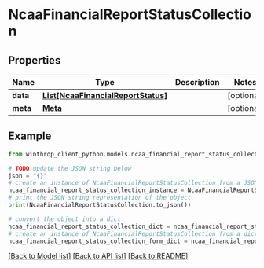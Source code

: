 # NcaaFinancialReportStatusCollection


## Properties

Name | Type | Description | Notes
------------ | ------------- | ------------- | -------------
**data** | [**List[NcaaFinancialReportStatus]**](NcaaFinancialReportStatus.md) |  | [optional] 
**meta** | [**Meta**](Meta.md) |  | [optional] 

## Example

```python
from winthrop_client_python.models.ncaa_financial_report_status_collection import NcaaFinancialReportStatusCollection

# TODO update the JSON string below
json = "{}"
# create an instance of NcaaFinancialReportStatusCollection from a JSON string
ncaa_financial_report_status_collection_instance = NcaaFinancialReportStatusCollection.from_json(json)
# print the JSON string representation of the object
print(NcaaFinancialReportStatusCollection.to_json())

# convert the object into a dict
ncaa_financial_report_status_collection_dict = ncaa_financial_report_status_collection_instance.to_dict()
# create an instance of NcaaFinancialReportStatusCollection from a dict
ncaa_financial_report_status_collection_form_dict = ncaa_financial_report_status_collection.from_dict(ncaa_financial_report_status_collection_dict)
```
[[Back to Model list]](../README.md#documentation-for-models) [[Back to API list]](../README.md#documentation-for-api-endpoints) [[Back to README]](../README.md)



